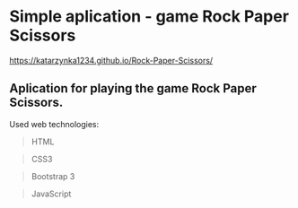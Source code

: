 # Simple aplication - game Rock Paper Scissors

https://katarzynka1234.github.io/Rock-Paper-Scissors/

## Aplication for playing the game Rock Paper Scissors.

Used web technologies: 
> HTML

> CSS3

> Bootstrap 3

> JavaScript
